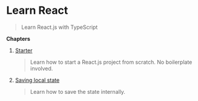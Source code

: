 # Learn React
> Learn React.js with TypeScript

**Chapters**

1. [Starter](../../tree/starter)
   > Learn how to start a React.js project from scratch. No boilerplate involved.
1. [Saving local state](../../tree/saving-local-state)
   > Learn how to save the state internally.
